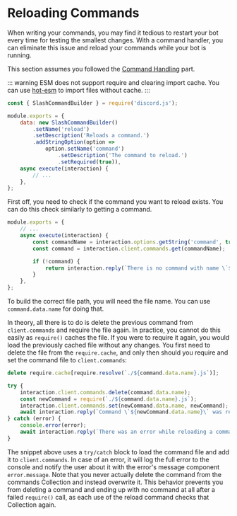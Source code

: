 # Reloading Commands

When writing your commands, you may find it tedious to restart your bot every time for testing the smallest changes. With a command handler, you can eliminate this issue and reload your commands while your bot is running.

This section assumes you followed the [Command Handling](/guide/creating-your-bot/command-handling.md) part.

::: warning
ESM does not support require and clearing import cache. You can use [hot-esm](https://www.npmjs.com/package/hot-esm) to import files without cache.
:::

```js {1}
const { SlashCommandBuilder } = require('discord.js');

module.exports = {
	data: new SlashCommandBuilder()
		.setName('reload')
		.setDescription('Reloads a command.')
		.addStringOption(option =>
			option.setName('command')
				.setDescription('The command to reload.')
				.setRequired(true)),
	async execute(interaction) {
		// ...
	},
};
```

First off, you need to check if the command you want to reload exists. You can do this check similarly to getting a command.

```js {4-6,8-10}
module.exports = {
	// ...
	async execute(interaction) {
		const commandName = interaction.options.getString('command', true).toLowerCase();
		const command = interaction.client.commands.get(commandName);

		if (!command) {
			return interaction.reply(`There is no command with name \`${commandName}\`!`);
		}
	},
};
```

To build the correct file path, you will need the file name. You can use `command.data.name` for doing that.

In theory, all there is to do is delete the previous command from `client.commands` and require the file again. In practice, you cannot do this easily as `require()` caches the file. If you were to require it again, you would load the previously cached file without any changes. You first need to delete the file from the `require.cache`, and only then should you require and set the command file to `client.commands`:

```js {3,5-12}
delete require.cache[require.resolve(`./${command.data.name}.js`)];

try {
	interaction.client.commands.delete(command.data.name);
	const newCommand = require(`./${command.data.name}.js`);
	interaction.client.commands.set(newCommand.data.name, newCommand);
	await interaction.reply(`Command \`${newCommand.data.name}\` was reloaded!`);
} catch (error) {
	console.error(error);
	await interaction.reply(`There was an error while reloading a command \`${command.data.name}\`:\n\`${error.message}\``);
}
```

The snippet above uses a `try/catch` block to load the command file and add it to `client.commands`. In case of an error, it will log the full error to the console and notify the user about it with the error's message component `error.message`. Note that you never actually delete the command from the commands Collection and instead overwrite it. This behavior prevents you from deleting a command and ending up with no command at all after a failed `require()` call, as each use of the reload command checks that Collection again.

<ResultingCode path="additional-features/reloading-commands" />
